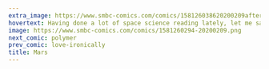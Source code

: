 ```yaml
---
extra_image: https://www.smbc-comics.com/comics/158126038620200209after.png
hovertext: Having done a lot of space science reading lately, let me say I'm deeply ashamed of that unrealistic settlement cylinder. But, if I buried it under regolith it'd just be a hill, and I AM AN ARTIST.
image: https://www.smbc-comics.com/comics/1581260294-20200209.png
next_comic: polymer
prev_comic: love-ironically
title: Mars
---
```


